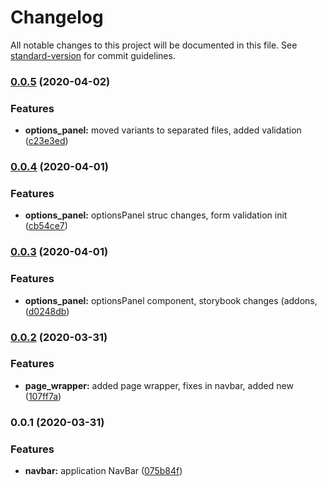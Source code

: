 # Changelog

All notable changes to this project will be documented in this file. See [standard-version](https://github.com/conventional-changelog/standard-version) for commit guidelines.

### [0.0.5](https://github.com/kolodziejczakM/passwords-fountain/compare/v0.0.4...v0.0.5) (2020-04-02)


### Features

* **options_panel:** moved variants to separated files, added validation ([c23e3ed](https://github.com/kolodziejczakM/passwords-fountain/commit/c23e3ed55b68cd32425d49d9087aba331eb3f590))

### [0.0.4](https://github.com/kolodziejczakM/passwords-fountain/compare/v0.0.3...v0.0.4) (2020-04-01)


### Features

* **options_panel:** optionsPanel struc changes, form validation init ([cb54ce7](https://github.com/kolodziejczakM/passwords-fountain/commit/cb54ce7c0aa148f458d2f18a61affb1a064970bc))

### [0.0.3](https://github.com/kolodziejczakM/passwords-fountain/compare/v0.0.2...v0.0.3) (2020-04-01)


### Features

* **options_panel:** optionsPanel component, storybook changes (addons, ([d0248db](https://github.com/kolodziejczakM/passwords-fountain/commit/d0248db6c4de23af6660edefdf4807cdd133d182))

### [0.0.2](https://github.com/kolodziejczakM/passwords-fountain/compare/v0.0.1...v0.0.2) (2020-03-31)


### Features

* **page_wrapper:** added page wrapper, fixes in navbar, added new ([107ff7a](https://github.com/kolodziejczakM/passwords-fountain/commit/107ff7a06dad28ec2928da9b2dec340d088d98f0))

### 0.0.1 (2020-03-31)


### Features

* **navbar:** application NavBar ([075b84f](https://github.com/kolodziejczakM/passwords-fountain/commit/075b84fee7e8c78482b41300ef8db1ee0bddb4a4))
